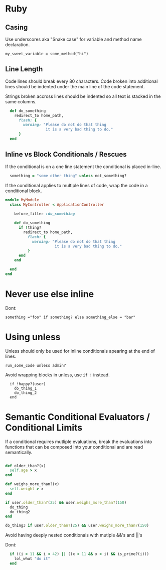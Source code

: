 # Ruby

## Casing

Use underscores aka "Snake case" for variable and method name declaration.

`my_sweet_variable = some_method("hi")`


## Line Length

Code lines should break every 80 characters.
Code broken into additional lines should be indented under the main line of the code statement.

Strings broken accross lines should be indented so all text is stacked in the same columns.

```ruby
  def do_something
    redirect_to home_path, 
      flash: { 
        warning: "Please do not do that thing
                  it is a very bad thing to do." 
      }
  end
```



## Inline vs Block Conditionals / Rescues

If the conditional is on a one line statement the conditional is placed in-line.

```ruby
  something = "some other thing" unless not_something? 
```

If the conditional applies to multiple lines of code, wrap the code in a conditional block.


```ruby
module MyModule
  class MyController < ApplicationController
    
    before_filter :do_something

    def do_something
      if !thing?
        redirect_to home_path, 
          flash: { 
            warning: "Please do not do that thing
                      it is a very bad thing to do." 
          }
      end
    end

  end
end
```

# Never use else inline

Dont:

`something ="foo" if something? else something_else = "bar"` 

# Using unless

Unless should only be used for inline conditionals apearing at the end of lines.

` run_some_code unless admin? `

Avoid wrapping blocks in unless, use `if !` instead.

```
  if !happy?(user)
    do_thing_1
    do_thing_2
  end
```


# Semantic Conditional Evaluators / Conditional Limits

If a conditional requires mutliple evaluations, break the evaluations into functions that can be composed into your conditional and are read semantically.

```ruby

def older_than?(x)
  self.age > x
end

def weighs_more_than?(x)
  self.weight > x
end

if user.older_than?(25) && user.weighs_more_than?(150)
  do_thing
  do_thing2  
end

do_thing3 if user.older_than?(25) && user.weighs_more_than?(150)

```

Avoid having deeply nested conditionals with mutiple &&'s and ||'s

Dont:

```ruby
  if ((i > 11 && i < 42) || ((x < 11 && x > i) && is_prime?(i)))
    lol_whut "do it"
  end
```

